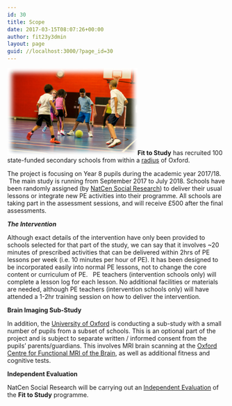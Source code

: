 ```yaml
---
id: 30
title: Scope
date: 2017-03-15T08:07:26+00:00
author: fit23y3dmin
layout: page
guid: //localhost:3000/?page_id=30
---
```

**[<img class="wp-image-440 size-medium alignleft" src="/wp-content/uploads/2017/03/blur_edges2.jpg?resize=300%2C200&#038;ssl=1" alt="" width="300" height="200" data-recalc-dims="1" />](https://www.fit-to-study.org/blur_edges2/)Fit to Study** has recruited 100 state-funded secondary schools from within a [radius](https://www.fit-to-study.org/about/study-area/) of Oxford.

The project is focusing on Year 8 pupils during the academic year 2017/18.  The main study is running from September 2017 to July 2018. Schools have been randomly assigned (by [NatCen Social Research](http://natcen.ac.uk/taking-part/studies-in-field/fit-to-study/about/)) to deliver their usual lessons or integrate new PE activities into their programme. All schools are taking part in the assessment sessions, and will receive £500 after the final assessments.

_**The Intervention**_

Although exact details of the intervention have only been provided to schools selected for that part of the study, we can say that it involves ~20 minutes of prescribed activities that can be delivered within 2hrs of PE lessons per week (i.e. 10 minutes per hour of PE). It has been designed to be incorporated easily into normal PE lessons, not to change the core content or curriculum of PE.   PE teachers (intervention schools only) will complete a lesson log for each lesson. No additional facilities or materials are needed, although PE teachers (intervention schools only) will have attended a 1-2hr training session on how to deliver the intervention.

**Brain Imaging Sub-Study**

In addition, the [University of Oxford](https://www.ndcn.ox.ac.uk/divisions/fmrib) is conducting a sub-study with a small number of pupils from a subset of schools. This is an optional part of the project and is subject to separate written / informed consent from the pupils&#8217; parents/guardians. This involves MRI brain scanning at the [Oxford Centre for Functional MRI of the Brain](https://www.ndcn.ox.ac.uk/divisions/fmrib), as well as additional fitness and cognitive tests.

**Independent Evaluation**

NatCen Social Research will be carrying out an [Independent Evaluation](https://www.fit-to-study.org/independent-evaluation/) of the **Fit to Study** programme.